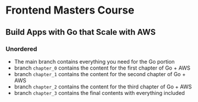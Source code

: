 # Frontend Masters Course

## Build Apps with Go that Scale with AWS

### Unordered

* The main branch contains everything you need for the Go portion
* branch `chapter_0` contains the content for the first chapter of Go + AWS
* branch `chapter_1` contains the content for the second chapter of Go + AWS
* branch `chapter_2` contains the content for the third chapter of Go + AWS
* branch `chapter_3` contains the final contents with everything included